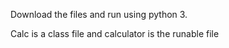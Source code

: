 Download the files and run using python 3.

Calc is a class file and calculator is the runable file
